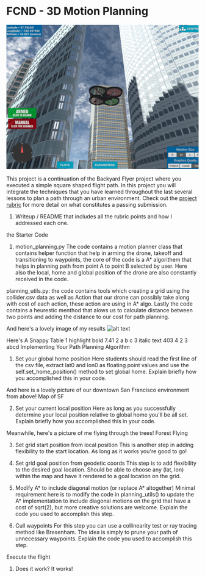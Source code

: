 # FCND - 3D Motion Planning
![Getting Started](./misc/enroute.png)



This project is a continuation of the Backyard Flyer project where you executed a simple square shaped flight path. In this project you will integrate the techniques that you have learned throughout the last several lessons to plan a path through an urban environment. Check out the [project rubric](https://review.udacity.com/#!/rubrics/1534/view) for more detail on what constitutes a passing submission.

1. Writeup / README that includes all the rubric points and how I addressed each one.

the Starter Code
1. motion_planning.py 
  The code contains a motion planner class that contains helper function that help in arming the drone, takeoff and transitioning to waypoints, the core of the code is a A* algorithem that helps in planning path from point A to point B selected by user. Here also the local, home and global position of the drone are also constantly received in the code. 
  
  planning_utils.py:
  the code contains tools which creating a grid using the collider.csv data as well as Action that our drone can possibly take along with cost of each action, these action are using in A* algo. Lastly the code contains a heurestic menthod that alows us to calculate distance between two points and adding the distance to our cost for path planning.


And here's a lovely image of my results 
![alt text](https://github.com/arjunsinghyadav2/[reponame]/blob/[branch]/image.jpg?raw=true)

Here's	A	Snappy	Table
1	highlight	bold	7.41
2	a	b	c
3	italic	text	403
4	2	3	abcd
Implementing Your Path Planning Algorithm
1. Set your global home position
Here students should read the first line of the csv file, extract lat0 and lon0 as floating point values and use the self.set_home_position() method to set global home. Explain briefly how you accomplished this in your code.

And here is a lovely picture of our downtown San Francisco environment from above! Map of SF

2. Set your current local position
Here as long as you successfully determine your local position relative to global home you'll be all set. Explain briefly how you accomplished this in your code.

Meanwhile, here's a picture of me flying through the trees! Forest Flying

3. Set grid start position from local position
This is another step in adding flexibility to the start location. As long as it works you're good to go!

4. Set grid goal position from geodetic coords
This step is to add flexibility to the desired goal location. Should be able to choose any (lat, lon) within the map and have it rendered to a goal location on the grid.

5. Modify A* to include diagonal motion (or replace A* altogether)
Minimal requirement here is to modify the code in planning_utils() to update the A* implementation to include diagonal motions on the grid that have a cost of sqrt(2), but more creative solutions are welcome. Explain the code you used to accomplish this step.

6. Cull waypoints
For this step you can use a collinearity test or ray tracing method like Bresenham. The idea is simply to prune your path of unnecessary waypoints. Explain the code you used to accomplish this step.

Execute the flight
1. Does it work?
It works!
